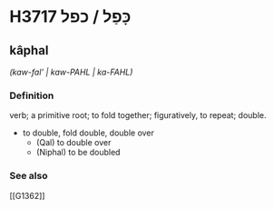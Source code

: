 # H3717 כָּפַל / כפל

## kâphal

_(kaw-fal' | kaw-PAHL | ka-FAHL)_

### Definition

verb; a primitive root; to fold together; figuratively, to repeat; double.

- to double, fold double, double over
    - (Qal) to double over
    - (Niphal) to be doubled
### See also

[[G1362]]

